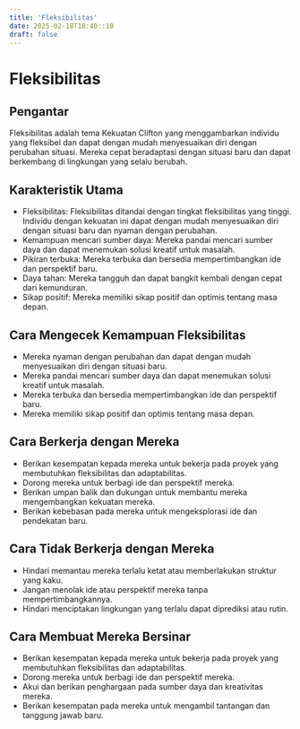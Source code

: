 ```yaml
---
title: 'Fleksibilitas'
date: 2025-02-18T18:40::10
draft: false
---
```


# Fleksibilitas

## Pengantar

Fleksibilitas adalah tema Kekuatan Clifton yang menggambarkan individu yang fleksibel dan dapat dengan mudah menyesuaikan diri dengan perubahan situasi. Mereka cepat beradaptasi dengan situasi baru dan dapat berkembang di lingkungan yang selalu berubah.

## Karakteristik Utama

- Fleksibilitas: Fleksibilitas ditandai dengan tingkat fleksibilitas yang tinggi. Individu dengan kekuatan ini dapat dengan mudah menyesuaikan diri dengan situasi baru dan nyaman dengan perubahan.
- Kemampuan mencari sumber daya: Mereka pandai mencari sumber daya dan dapat menemukan solusi kreatif untuk masalah.
- Pikiran terbuka: Mereka terbuka dan bersedia mempertimbangkan ide dan perspektif baru.
- Daya tahan: Mereka tangguh dan dapat bangkit kembali dengan cepat dari kemunduran.
- Sikap positif: Mereka memiliki sikap positif dan optimis tentang masa depan.

## Cara Mengecek Kemampuan Fleksibilitas

- Mereka nyaman dengan perubahan dan dapat dengan mudah menyesuaikan diri dengan situasi baru.
- Mereka pandai mencari sumber daya dan dapat menemukan solusi kreatif untuk masalah.
- Mereka terbuka dan bersedia mempertimbangkan ide dan perspektif baru.
- Mereka memiliki sikap positif dan optimis tentang masa depan.

## Cara Berkerja dengan Mereka

- Berikan kesempatan kepada mereka untuk bekerja pada proyek yang membutuhkan fleksibilitas dan adaptabilitas.
- Dorong mereka untuk berbagi ide dan perspektif mereka.
- Berikan umpan balik dan dukungan untuk membantu mereka mengembangkan kekuatan mereka.
- Berikan kebebasan pada mereka untuk mengeksplorasi ide dan pendekatan baru.

## Cara Tidak Berkerja dengan Mereka

- Hindari memantau mereka terlalu ketat atau memberlakukan struktur yang kaku.
- Jangan menolak ide atau perspektif mereka tanpa mempertimbangkannya.
- Hindari menciptakan lingkungan yang terlalu dapat diprediksi atau rutin.

## Cara Membuat Mereka Bersinar

- Berikan kesempatan kepada mereka untuk bekerja pada proyek yang membutuhkan fleksibilitas dan adaptabilitas.
- Dorong mereka untuk berbagi ide dan perspektif mereka.
- Akui dan berikan penghargaan pada sumber daya dan kreativitas mereka.
- Berikan kesempatan pada mereka untuk mengambil tantangan dan tanggung jawab baru.
